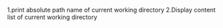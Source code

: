 1.print absolute path name of current working directory
2.Display content list of current working directory
